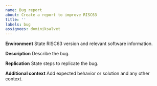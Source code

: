 ```yaml
---
name: Bug report
about: Create a report to improve RISC63
title: ''
labels: bug
assignees: dominiksalvet
---
```


**Environment**
State RISC63 version and relevant software information.

**Description**
Describe the bug.

**Replication**
State steps to replicate the bug.

**Additional context**
Add expected behavior or solution and any other context.
